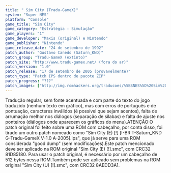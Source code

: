 ```yaml
---
title: " Sim City (Tradu-GameX)"
system: "Super NES"
platform: "Console"
game_title: "Sim City"
game_category: "Estratégia - Simulação"
game_players: "1"
game_developer: "Maxis (original) e Nintendo"
game_publisher: "Nintendo"
game_release_date: "24 de setembro de 1992"
patch_author: "Gustavo Canedo (Saturn_KND)"
patch_group: "Tradu-GameX (extinto)"
patch_site: "http://www.tradu-gamex.net/ (fora do ar)"
patch_version: "1.0"
patch_release: "17 de setembro de 2005 (provavelmente)"
patch_type: "Patch IPS dentro de pacote ZIP"
patch_progress: "???"
patch_images: ["http://img.romhackers.org/traducoes/%5BSNES%5D%20Sim%20City%20-%20Tradu-GameX%20-%201.png","http://img.romhackers.org/traducoes/%5BSNES%5D%20Sim%20City%20-%20Tradu-GameX%20-%202.png","http://img.romhackers.org/traducoes/%5BSNES%5D%20Sim%20City%20-%20Tradu-GameX%20-%203.png"]
---
```

Tradução regular, sem fonte acentuada e com parte do texto do jogo traduzido (nenhum texto em gráfico), mas com erros de português e de pontuação, caracteres inválidos (é possível que sejam acentos), falta de arrumação melhor nos diálogos (separação de sílabas) e falta de ajuste nos ponteiros (diálogos onde aparecem os gráficos do menu).ATENÇÃO:O patch original foi feito sobre uma ROM com cabeçalho, por conta disso, foi tirado um outro patch nomeado como "Sim City (E) [!] [I-BR T-Saturn_KND G-Tradu-GameX V-1.0 A-2005].ips", que já serve para uma ROM considerada "good dump" (sem modificações).Este patch mencionado deve ser aplicado na ROM original "Sim City (E) [!].smc", com CRC32 81D85180. Para usar o patch original, é necessário por um cabeçalho de 512 bytes nessa ROM.Também pode ser aplicado sem problemas na ROM original "Sim City (U) [!].smc", com CRC32 8AEDD3A1.